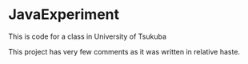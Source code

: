 # JavaExperiment

This is code for a class in University of Tsukuba

This project has very few comments as it was written in relative haste.
